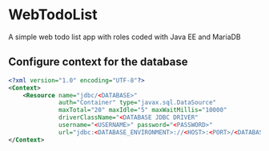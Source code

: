 # WebTodoList
A simple web todo list app with roles coded with Java EE and MariaDB

## Configure context for the database

```xml
<?xml version="1.0" encoding="UTF-8"?>
<Context>
    <Resource name="jdbc/<DATABASE>"
              auth="Container" type="javax.sql.DataSource"
              maxTotal="20" maxIdle="5" maxWaitMillis="10000"
              driverClassName="<DATABASE JDBC DRIVER"
              username="<USERNAME>" password="<PASSWORD>"
              url="jdbc:<DATABASE_ENVIRONMENT>://<HOST>:<PORT>/<DATABASE>?useSSL=false"/>
</Context>
```
